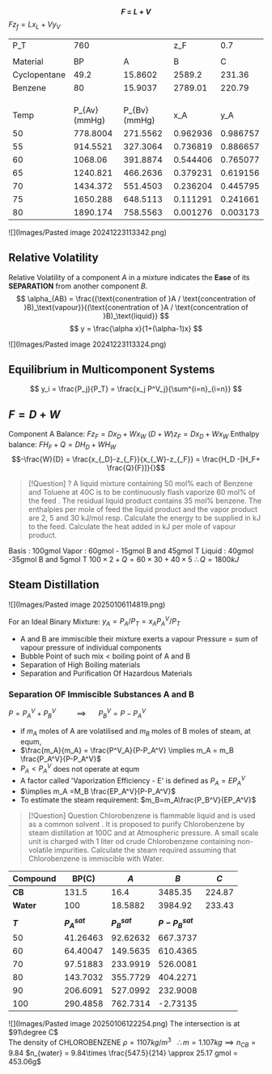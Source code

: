 **$$
F\ =\ L\ +\ V
$$**
$Fz_f = Lx_L + Vy_V$ 

|              |               |               |          |          |
| ------------ | ------------- | ------------- | -------- | -------- |
| P_T          | 760           |               | z_F      | 0.7      |
|              |               |               |          |          |
| Material     | BP            | A             | B        | C        |
| Cyclopentane | 49.2          | 15.8602       | 2589.2   | 231.36   |
| Benzene      | 80            | 15.9037       | 2789.01  | 220.79   |
|              |               |               |          |          |
|              |               |               |          |          |
|              |               |               |          |          |
| Temp         | P_{Av} (mmHg) | P_{Bv} (mmHg) | x_A      | y_A      |
| 50           | 778.8004      | 271.5562      | 0.962936 | 0.986757 |
| 55           | 914.5521      | 327.3064      | 0.736819 | 0.886657 |
| 60           | 1068.06       | 391.8874      | 0.544406 | 0.765077 |
| 65           | 1240.821      | 466.2636      | 0.379231 | 0.619156 |
| 70           | 1434.372      | 551.4503      | 0.236204 | 0.445795 |
| 75           | 1650.288      | 648.5113      | 0.111291 | 0.241661 |
| 80           | 1890.174      | 758.5563      | 0.001276 | 0.003173 |

![](Images/Pasted image 20241223113342.png)

## Relative Volatility
Relative Volatility of a component $A$ in a mixture indicates the **Ease** of its **SEPARATION** from another component $B$.
$$
\alpha_{AB} = \frac{(\text{conentration of }A / \text{concentration of }B)_\text{vapour}}{(\text{conentration of }A / \text{concentration of }B)_\text{liquid}}
$$
$$
y = \frac{\alpha x}{1+(\alpha-1)x}
$$

![](Images/Pasted image 20241223113324.png)

## Equilibrium in Multicomponent Systems
$$
y_i = \frac{P_j}{P_T} = \frac{x_j P^V_j}{\sum^{i=n}_{i=n}}
$$

## $F = D + W$

Component A Balance:
$Fz_F = Dx_D + Wx_W$ 
$(D+W)z_F = Dx_D +Wx_W$ 
Enthalpy balance:
$FH_F + Q = DH_D + WH_W$
$$-\frac{W}{D} = \frac{x_{_D}-z_{_F}}{x_{_W}-z_{_F}} = \frac{H_D -[H_F+ \frac{Q}{F}]}{}$$


> [!Question] ?
> A liquid mixture containing 50 mol% each of Benzene and Toluene at 40C is to be continuously flash vaporize 60 mol% of the feed . The residual liquid product contains 35 mol% benzene. The enthalpies per mole of feed the liquid product and the vapor product  are 2, 5 and 30 kJ/mol resp. Calculate the energy to be supplied in kJ to the feed. Calculate the heat added in kJ per mole of vapour product.

Basis : 100gmol
Vapor : 60gmol - 15gmol B and 45gmol T
Liquid : 40gmol -35gmol B and 5gmol T
$100 \times 2 + Q = 60 \times 30 +40 \times 5$
$\therefore Q = 1800kJ$

## Steam Distillation
![](Images/Pasted image 20250106114819.png)

For an Ideal Binary Mixture: $y_A = P_A/P_T = x_AP_A^V/P_T$
- A and B are immiscible their mixture exerts a vapour Pressure = sum of vapour pressure of individual components
- Bubble Point of such mix < boiling point of A and B
- Separation of High Boiling materials 
- Separation and Purification Of Hazardous Materials 
### Separation OF Immiscible Substances A and B

$P =P_A^V +P^V_B \quad\ \quad\ \implies\ \quad\ P_B^V =P-P^V_A$
- if $m_A$ moles of A are volatilised and $m_B$ moles of B moles of steam, at equm,
- $\frac{m_A}{m_A} = \frac{P^V_A}{P-P_A^V} \implies m_A = m_B \frac{P_A^V}{P-P_A^V}$
- $P_A<P_A^V$ does not operate at equm
- A factor called 'Vaporization Efficiency - E' is defined as $P_A = EP_A^V$
- $\implies m_A =M_B \frac{EP_A^V}{P-P_A^V}$
- To estimate the steam requirement: $m_B=m_A\frac{P_B^V}{EP_A^V}$

> [!Question] Question
> Chlorobenzene is flammable liquid and is used as a common solvent . It is proposed to purify Chlorobenzene by steam distillation at 100C and at Atmospheric pressure. A small scale unit is charged with 1 liter od crude Chlorobenzene containing non-volatile impurities. Calculate the steam required assuming that Chlorobenzene is immiscible with Water.
 

| Compound  | BP(C)             | *A*               | *B*                 | *C*    |
| --------- | ----------------- | ----------------- | ------------------- | ------ |
| **CB**    | 131.5             | 16.4              | 3485.35             | 224.87 |
| **Water** | 100               | 18.5882           | 3984.92             | 233.43 |
|           |                   |                   |                     |        |
| ***T***   | ***$P_A^{sat}$*** | ***$P_B^{sat}$*** | ***$P-P_B^{sat}$*** |        |
| 50        | 41.26463          | 92.62632          | 667.3737            |        |
| 60        | 64.40047          | 149.5635          | 610.4365            |        |
| 70        | 97.51883          | 233.9919          | 526.0081            |        |
| 80        | 143.7032          | 355.7729          | 404.2271            |        |
| 90        | 206.6091          | 527.0992          | 232.9008            |        |
| 100       | 290.4858          | 762.7314          | -2.73135            |        |
![](Images/Pasted image 20250106122254.png)
The intersection is at $91\degree C$   
The density of CHLOROBENZENE $\rho = 1107 kg/m^3\ \ \ \therefore m=1.107kg \implies n_{CB} = 9.84$ 
$n_{water} = 9.84\times \frac{547.5}{214} \approx 25.17 gmol = 453.06g$
































































